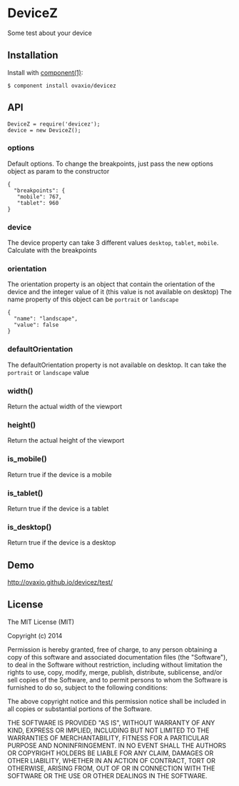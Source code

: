 # DeviceZ

  Some test about your device

## Installation

  Install with [component(1)](http://component.io):

    $ component install ovaxio/devicez

## API

```
DeviceZ = require('devicez');
device = new DeviceZ();
```
### options
Default options. To change the breakpoints, just pass the new options object as param to the constructor
```
{
  "breakpoints": {
   "mobile": 767,
   "tablet": 960
}
```

### device
The device property can take 3 different values `desktop`, `tablet`, `mobile`. Calculate with the breakpoints

### orientation
The orientation property is an object that contain the orientation of the device and the integer value of it (this value is not available on desktop)
The name property of this object can be `portrait` or `landscape`
```
{
  "name": "landscape",
  "value": false
}
```

### defaultOrientation
The defaultOrientation property is not available on desktop. It can take the `portrait` or `landscape` value

### width()
Return the actual width of the viewport

### height()
Return the actual height of the viewport

### is_mobile()
Return true if the device is a mobile

### is_tablet()
Return true if the device is a tablet

### is_desktop()
Return true if the device is a desktop

## Demo
http://ovaxio.github.io/devicez/test/

## License

  The MIT License (MIT)

  Copyright (c) 2014 <copyright holders>

  Permission is hereby granted, free of charge, to any person obtaining a copy
  of this software and associated documentation files (the "Software"), to deal
  in the Software without restriction, including without limitation the rights
  to use, copy, modify, merge, publish, distribute, sublicense, and/or sell
  copies of the Software, and to permit persons to whom the Software is
  furnished to do so, subject to the following conditions:

  The above copyright notice and this permission notice shall be included in
  all copies or substantial portions of the Software.

  THE SOFTWARE IS PROVIDED "AS IS", WITHOUT WARRANTY OF ANY KIND, EXPRESS OR
  IMPLIED, INCLUDING BUT NOT LIMITED TO THE WARRANTIES OF MERCHANTABILITY,
  FITNESS FOR A PARTICULAR PURPOSE AND NONINFRINGEMENT. IN NO EVENT SHALL THE
  AUTHORS OR COPYRIGHT HOLDERS BE LIABLE FOR ANY CLAIM, DAMAGES OR OTHER
  LIABILITY, WHETHER IN AN ACTION OF CONTRACT, TORT OR OTHERWISE, ARISING FROM,
  OUT OF OR IN CONNECTION WITH THE SOFTWARE OR THE USE OR OTHER DEALINGS IN
  THE SOFTWARE.
